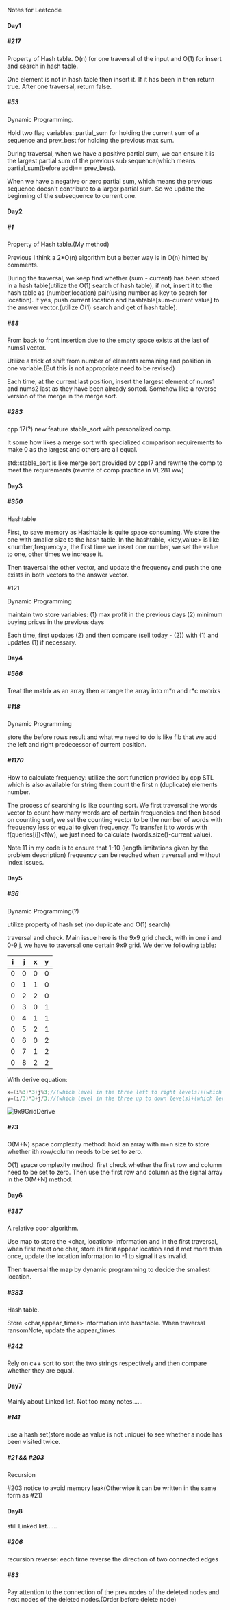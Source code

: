 Notes for Leetcode

#### Day1

##### #217

Property of Hash table. O(n) for one traversal of the input and O(1) for insert and search in hash table.

One element is not in hash table then insert it. If it has been in then return true. After one traversal, return false.

##### #53

Dynamic Programming.

Hold two flag variables: partial_sum for holding the current sum of a sequence and prev_best for holding the previous max sum.

During traversal, when we have a positive partial sum, we can ensure it is the largest partial sum of the previous sub sequence(which means partial_sum(before add)== prev_best).

When we have a negative or zero partial sum, which means the previous sequence doesn't contribute to a larger partial sum. So we update the beginning of the subsequence to current one.

#### Day2

##### #1

Property of Hash table.(My method)

Previous I think a 2*O(n) algorithm but a better way is in O(n)  hinted by comments.

During the traversal, we keep find whether (sum - current) has been stored in a hash table(utilize the O(1) search of hash table), if not, insert it to the hash table as (number,location) pair(using number as key to search for location). If yes, push current location and hashtable[sum-current value] to the answer vector.(utilize O(1) search and get of hash table).

##### #88

From back to front insertion due to the empty space exists at the last of nums1 vector.

Utilize a trick of shift from number of elements remaining and position in one variable.(But this is not appropriate need to be revised)

Each time, at the current last position, insert the largest element of nums1 and nums2 last as they have been already sorted. Somehow like a reverse version of the merge in the merge sort.

##### #283

cpp 17(?) new feature stable_sort with personalized comp.

It some how likes a merge sort with specialized comparison requirements to make 0 as the largest and others are all equal.

std::stable_sort is like merge sort provided by cpp17 and rewrite the comp to meet the requirements (rewrite of comp practice in VE281 ww)

#### Day3

##### #350

Hashtable

First, to save memory as Hashtable is quite space consuming. We store the one with smaller size to the hash table. In the hashtable, <key,value> is like <number,frequency>, the first time we insert one number, we set the value to one, other times we increase it.

Then traversal the other vector, and update the frequency and push the one exists in both vectors to the answer vector.

#121

Dynamic Programming

maintain two store variables: (1) max profit in the previous days (2) minimum buying prices in the previous days

Each time, first updates (2) and then compare (sell today - (2)) with (1) and updates (1) if necessary.

#### Day4

##### #566

Treat the matrix as an array then arrange the array into m\*n and r\*c matrixs

##### #118

Dynamic Programming

store the before rows result and what we need to do is like fib that we add the left and right predecessor of current position.

##### #1170

How to calculate frequency: utilize the sort function provided by cpp STL which is also available for string then count the first n (duplicate) elements number.

The process of searching is like counting sort. We first traversal the words vector to count how many words are of certain frequencies and then based on counting sort, we set the counting vector to be the number of words with frequency less or equal to given frequency. To transfer it to words with f(queries[i])<f(w), we just need to calculate (words.size()-current value).

Note 11 in my code is to ensure that 1-10 (length limitations given by the problem description) frequency can be reached when traversal and without index issues.

#### Day5

##### #36

Dynamic Programming(?)

utilize property of hash set (no duplicate and O(1) search)

traversal and check. Main issue here is the 9x9 grid check, with in one i and 0-9 j, we have to traversal one certain 9x9 grid. We derive following table:

| i    | j    | x    | y    |
| ---- | ---- | ---- | ---- |
| 0    | 0    | 0    | 0    |
| 0    | 1    | 1    | 0    |
| 0    | 2    | 2    | 0    |
| 0    | 3    | 0    | 1    |
| 0    | 4    | 1    | 1    |
| 0    | 5    | 2    | 1    |
| 0    | 6    | 0    | 2    |
| 0    | 7    | 1    | 2    |
| 0    | 8    | 2    | 2    |

With derive equation:

```c++
x=(i%3)*3+j%3;//(which level in the three left to right levels)+(which level in the three small levels in one big level)
y=(i/3)*3+j/3;//(which level in the three up to down levels)+(which level in the three small levels in one big level)
```

![9x9GridDerive](https://github.com/Kevin-ZhangClutchit/Leetcode_pratice/raw/main/day5/9x9GridDerive.png)

##### #73

O(M+N) space complexity method: hold an array with m+n size to store whether ith row/column needs to be set to zero.

O(1) space complexity method: first check whether the first row and column need to be set to zero. Then use the first row and column as the signal array in the O(M+N) method.

#### Day6

##### #387

A relative poor algorithm.

Use map to store the <char, location> information and in the first traversal, when first meet one char, store its first appear location and if met more than once, update the location information to -1 to signal it as invalid.

Then traversal the map by dynamic programming to decide the smallest location.

##### #383

Hash table.

Store <char,appear_times> information into hashtable. When traversal ransomNote, update the appear_times.

##### #242

Rely on c++ sort to sort the two strings respectively and then compare whether they are equal.

#### Day7

Mainly about Linked list. Not too many notes......

##### #141

use a hash set(store node as value is not unique) to see whether a node has been visited twice.

##### #21 && #203

Recursion

#203  notice to avoid memory leak(Otherwise it can be written in the same form as #21)

#### Day8

still Linked list......

##### #206

recursion reverse: each time reverse the direction of two connected edges

##### #83

Pay attention to the connection of the prev nodes of the deleted nodes and next nodes of the deleted nodes.(Order before delete node)
